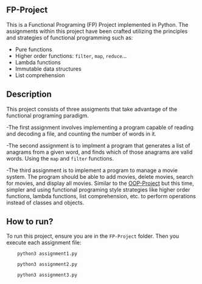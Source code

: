 ## FP-Project

This is a Functional Programing (FP) Project implemented in Python. The assignments within this project have been crafted utilizing the principles and strategies of functional programming such as:
- Pure functions
- Higher order functions: ```filter```, ```map```, ```reduce```...
- Lambda functions 
- Immutable data structures
- List comprehension

## Description

This project consists of three assigments that take advantage of the functional programing paradigm.

-The first assignment involves implementing a program capable of reading and decoding a file, and counting the number of words in it. 

-The second assignment is to implment a program that generates a list of anagrams from a given word, and finds which of those anagrams are valid words. Using the ```map``` and ```filter``` functions.

-The third assignment is to implement a program to manage a movie system. The program should be able to add movies, delete movies, search for movies, and display all movies. Similar to the [OOP-Project](OOP-project) but this time, simpler and using functional programing style strategies like higher order functions, lambda functions, list comprehension, etc. to perform operations instead of classes and objects.


## How to run?

To run this project, ensure you are in the ```FP-Project``` folder. Then you execute each assignment file:

```
    python3 assignment1.py
```

```
    python3 assignment2.py
```

```
    python3 assignment3.py
```
